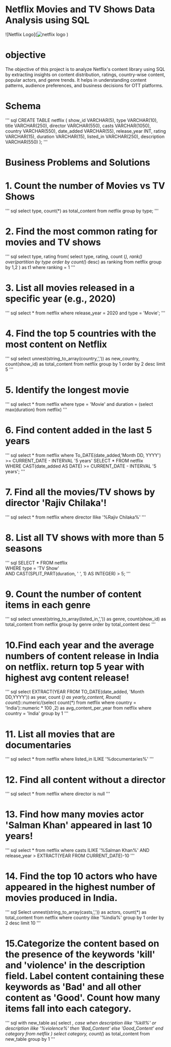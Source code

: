 # Netflix Movies and TV Shows Data Analysis using SQL
![Netflix Logo](![netflix logo](https://github.com/user-attachments/assets/58781d36-f1bc-419c-8bf7-ee7e913e0d9a)
)

# objective
The objective of this project is to analyze Netflix's content library using SQL by extracting insights on content distribution, ratings, country-wise content, popular actors, and genre trends. It helps in understanding content patterns, audience preferences, and business decisions for OTT platforms.

# Schema
''' sql
CREATE TABLE netflix
(
	show_id	VARCHAR(5),
	type    VARCHAR(10),
	title	VARCHAR(250),
	director VARCHAR(550),
	casts	VARCHAR(1050),
	country	VARCHAR(550),
	date_added	VARCHAR(55),
	release_year	INT,
	rating	VARCHAR(15),
	duration	VARCHAR(15),
	listed_in	VARCHAR(250),
	description VARCHAR(550)
);
'''
# Business Problems and Solutions
# 1. Count the number of Movies vs TV Shows
''' sql
select type, 
count(*) as total_content
from netflix group by type;
'''

# 2. Find the most common rating for movies and TV shows
''' sql
select 
    type,
	rating
from(
    select
         type,
         rating,
	     count (*),
	     rank() over(partition by type order by count(*) desc) as ranking
       from netflix 
       group by 1,2
) as t1
where 
ranking = 1
'''

# 3. List all movies released in a specific year (e.g., 2020)
''' sql
select * from netflix where release_year = 2020 and type = 'Movie';
'''

# 4. Find the top 5 countries with the most content on Netflix
''' sql
select 
     unnest(string_to_array(country,',')) as new_country,
	 count(show_id) as total_content
from netflix
group by 1
order by 2 desc
limit 5
'''
# 5. Identify the longest movie
''' sql
select  *  from netflix
         where
		 type = 'Movie'
		 and 
		 duration = (select max(duration) from netflix)
   '''

# 6. Find content added in the last 5 years
''' sql
select * from netflix 
where To_DATE(date_added,'Month DD, YYYY') >= CURRENT_DATE - INTERVAL '5 years'
SELECT * FROM netflix  
WHERE CAST(date_added AS DATE) >= CURRENT_DATE - INTERVAL '5 years';
'''
# 7. Find all the movies/TV shows by director 'Rajiv Chilaka'!
''' sql
select * from netflix where director Ilike '%Rajiv Chilaka%'
'''
# 8. List all TV shows with more than 5 seasons
''' sql
SELECT * FROM netflix  
WHERE type = 'TV Show'  
AND CAST(SPLIT_PART(duration, ' ', 1) AS INTEGER) > 5;
'''
# 9. Count the number of content items in each genre
''' sql
select unnest(string_to_array(listed_in,',')) as genre,
  count(show_id) as total_content
  from netflix 
  group by genre
  order by total_content desc
'''
# 10.Find each year and the average numbers of content release in India on netflix. return top 5 year with highest avg content release!
''' sql
select 
      EXTRACT(YEAR FROM TO_DATE(date_added, 'Month DD,YYYY')) as year,
	  count (*) as yearly_content,
	  Round(
      count(*)::numeric/(select count(*) from netflix where country = 'India')::numeric * 100
	  ,2) as avg_content_per_year
from netflix
where country = 'India'
group by 1
'''
# 11. List all movies that are documentaries
''' sql
select * from netflix 
where listed_in ILIKE '%documentaries%'
'''
# 12. Find all content without a director
''' sql
select * from netflix 
where director is null
'''
# 13. Find how many movies actor 'Salman Khan' appeared in last 10 years!
''' sql
select * from netflix 
where casts ILIKE '%Salman Khan%'
AND release_year > EXTRACT(YEAR FROM CURRENT_DATE)-10
'''
# 14. Find the top 10 actors who have appeared in the highest number of movies produced in India.
''' sql
Select
unnest(string_to_array(casts,',')) as actors,
count(*) as total_content
from netflix
where country ilike '%india%'
group by 1
order by 2 desc
limit 10
'''
# 15.Categorize the content based on the presence of the keywords 'kill' and 'violence' in the description field. Label content containing these keywords as 'Bad' and all other content as 'Good'. Count how many items fall into each category.
''' sql
with new_table
as(
select
*,
   case
   when
       description ilike '%kill%' or
	   description ilike '%violence%'  then 'Bad_Content'
	   else 'Good_Content'
	   end category
from netflix
)
select category,
count(*) as total_content
from new_table
group by 1
'''
